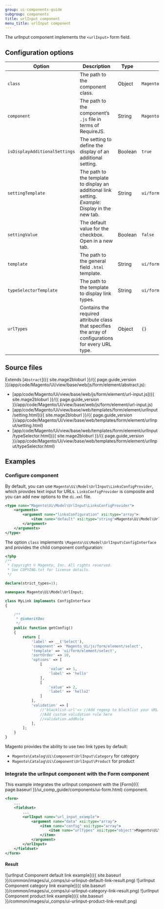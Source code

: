 ```yaml
---
group: ui-components-guide
subgroup: components
title: urlInput component
menu_title: urlInput component
---
```


The urlInput component implements the `<urlInput>` form field.

## Configuration options

| Option | Description | Type | Default |
| --- | --- | --- | --- |
| `class` | The path to the component class. | Object | `Magento\Ui\Component\Form\Element\UrlInput` |
| `component` | The path to the component’s `.js` file in terms of RequireJS. | String | `Magento_Ui/js/form/element/url-input` |
| `isDisplayAdditionalSettings` | The setting to define the display of an additional setting. | Boolean | `true` |
| `settingTemplate` | The path to the template to display an additional link setting. _Example:_ Display in the new tab. | String | `ui/form/element/urlInput/setting` |
| `settingValue` | The default value for the checkbox. Open in a new tab. | Boolean | `false` |
| `template` | The path to the general field `.html` template. | String | `ui/form/element/url-input` |
| `typeSelectorTemplate` | The path to the template to display link types. | String | `ui/form/element/urlInput/typeSelector` |
| `urlTypes` | Contains the required attribute class that specifies the array of configurations for every URL type. | Object | `{}` |

## Source files

Extends [`Abstract`]({{ site.mage2bloburl }}/{{ page.guide_version }}/app/code/Magento/Ui/view/base/web/js/form/element/abstract.js):

-  [app/code/Magento/Ui/view/base/web/js/form/element/url-input.js]({{ site.mage2bloburl }}/{{ page.guide_version }}/app/code/Magento/Ui/view/base/web/js/form/element/url-input.js)
-  [app/code/Magento/Ui/view/base/web/templates/form/element/urlInput/setting.html]({{ site.mage2bloburl }}/{{ page.guide_version }}/app/code/Magento/Ui/view/base/web/templates/form/element/urlInput/setting.html)
-  [app/code/Magento/Ui/view/base/web/templates/form/element/urlInput/typeSelector.html]({{ site.mage2bloburl }}/{{ page.guide_version }}/app/code/Magento/Ui/view/base/web/templates/form/element/urlInput/typeSelector.html)

## Examples

### Configure component

By default, you can use `Magento\Ui\Model\UrlInput\LinksConfigProvider`, which provides text input for URLs. `LinksConfigProvider` is composite and you can add new options to the `di.xml` file.

```xml
<type name="Magento\Ui\Model\UrlInput\LinksConfigProvider">
    <arguments>
        <argument name="linksConfiguration" xsi:type="array">
            <item name="default" xsi:type="string">Magento\Ui\Model\UrlInput\DefaultLink</item>
        </argument>
    </arguments>
</type>
```

The option `class` implements `\Magento\Ui\Model\UrlInput\ConfigInterface` and provides the child component configuration:

```php
<?php
/**
 * Copyright © Magento, Inc. All rights reserved.
 * See COPYING.txt for license details.
 */

declare(strict_types=1);

namespace Magento\Ui\Model\UrlInput;

class MyLink implements ConfigInterface
{

    /**
     * @inheritDoc
     */
    public function getConfig()
    {
        return [
            'label' => __('Select'),
            'component' => 'Magento_Ui/js/form/element/select',
            'template' => 'ui/form/element/select',
            'sortOrder' => 10,
            'options' => [
                [
                    'value' => 1,
                    'label' => 'hello'
                ],
                [
                    'value' => 2,
                    'label' => 'hello2'
                ]
            ],
            'validation' => [
                //'blacklist-url'=> //Add regexp to blacklist your URL here
                //Add custom validation rule here
                //validation.addRule
            ],
        ];
    }
}
```

Magento provides the ability to use two link types by default:

-  `Magento\Catalog\Ui\Component\UrlInput\Category` for category
-  `Magento\Catalog\Ui\Component\UrlInput\Product` for product

### Integrate the urlInput component with the Form component

This example integrates the urlInput component with the [Form]({{ page.baseurl }}/ui_comp_guide/components/ui-form.html) component.

```xml
<form>
    ...
    <fieldset>
        ...
        <urlInput name="url_input_example">
            <argument name="data" xsi:type="array">
                <item name="config" xsi:type="array">
                    <item name="urlTypes" xsi:type="object">Magento\Ui\Model\UrlInput\LinksConfigProvider</item>
                </item>
            </argument>
        </urlInput>
    </fieldset>
</form>
```

#### Result

![urlInput Component default link example]({{ site.baseurl }}/common/images/ui_comps/ui-urlinput-default-link-result.png)
![urlInput Component category link example]({{ site.baseurl }}/common/images/ui_comps/ui-urlinput-category-link-result.png)
![urlInput Component product link example]({{ site.baseurl }}/common/images/ui_comps/ui-urlinput-product-link-result.png)
